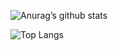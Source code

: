 

![Anurag’s github stats](https://github-readme-stats.vercel.app/api?username=danisoaresl&show_icons=true&count_private=true&theme=dracula)


![Top Langs](https://github-readme-stats.vercel.app/api/top-langs/?username=danisoaresl&theme=tokyonight)

